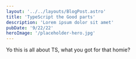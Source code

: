 ```yaml
---
layout: '../../layouts/BlogPost.astro'
title: 'TypeScript the Good parts'
description: 'Lorem ipsum dolor sit amet'
pubDate: '9/22/22'
heroImage: '/placeholder-hero.jpg'
---
```


Yo this is all about TS, what you got for that homie?
